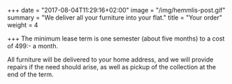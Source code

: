+++
date = "2017-08-04T11:29:16+02:00"
image = "/img/hemmlis-post.gif"
summary = "We deliver all your furniture into your flat."
title = "Your order"
weight = 4

+++
The minimum lease term is one semester (about five months) to a cost of 499:- a month.

All furniture will be delivered to your home address, and we will provide repairs if the need should arise, as well as pickup of the collection at the end of the term.